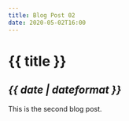 ```yaml
---
title: Blog Post 02
date: 2020-05-02T16:00
---
```


# {{ title }}

## **_{{ date | dateformat }}_**

This is the second blog post.

